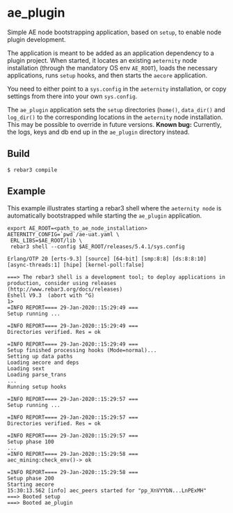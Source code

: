 ae_plugin
=====

Simple AE node bootstrapping application, based on `setup`,
to enable node plugin development.

The application is meant to be added as an application dependency
to a plugin project. When started, it locates an existing `aeternity`
node installation (through the mandatory OS env `AE_ROOT`), loads
the necessary applications, runs `setup` hooks, and then starts
the `aecore` application.

You need to either point to a `sys.config` in the `aeternity`
installation, or copy settings from there into your own `sys.config`.

The `ae_plugin` application sets the `setup` directories (`home()`,
`data_dir()` and `log_dir()` to the corresponding locations in the
`aeternity` node installation. This may be possible to override in
future versions. **Known bug:** Currently, the logs, keys and db end
up in the `ae_plugin` directory instead.

Build
-----

    $ rebar3 compile

Example
-------

This example illustrates starting a rebar3 shell where the
`aeternity node` is automatically bootstrapped while starting
the `ae_plugin` application.

```
export AE_ROOT=<path_to_ae_node_installation>
AETERNITY_CONFIG=`pwd`/ae-uat.yaml \
 ERL_LIBS=$AE_ROOT/lib \
 rebar3 shell --config $AE_ROOT/releases/5.4.1/sys.config
 
Erlang/OTP 20 [erts-9.3] [source] [64-bit] [smp:8:8] [ds:8:8:10] [async-threads:1] [hipe] [kernel-poll:false]

===> The rebar3 shell is a development tool; to deploy applications in production, consider using releases (http://www.rebar3.org/docs/releases)
Eshell V9.3  (abort with ^G)
1> 
=INFO REPORT==== 29-Jan-2020::15:29:49 ===
Setup running ...

=INFO REPORT==== 29-Jan-2020::15:29:49 ===
Directories verified. Res = ok

=INFO REPORT==== 29-Jan-2020::15:29:49 ===
Setup finished processing hooks (Mode=normal)...
Setting up data paths
Loading aecore and deps
Loading sext
Loading parse_trans
...
Running setup hooks

=INFO REPORT==== 29-Jan-2020::15:29:57 ===
Setup running ...

=INFO REPORT==== 29-Jan-2020::15:29:57 ===
Directories verified. Res = ok

=INFO REPORT==== 29-Jan-2020::15:29:57 ===
Setup phase 100
...
=INFO REPORT==== 29-Jan-2020::15:29:58 ===
aec_mining:check_env()-> ok

=INFO REPORT==== 29-Jan-2020::15:29:58 ===
Setup phase 200
Starting aecore
15:30:13.562 [info] aec_peers started for "pp_XnVYYbN...LnPExMH"
===> Booted setup
===> Booted ae_plugin
```
